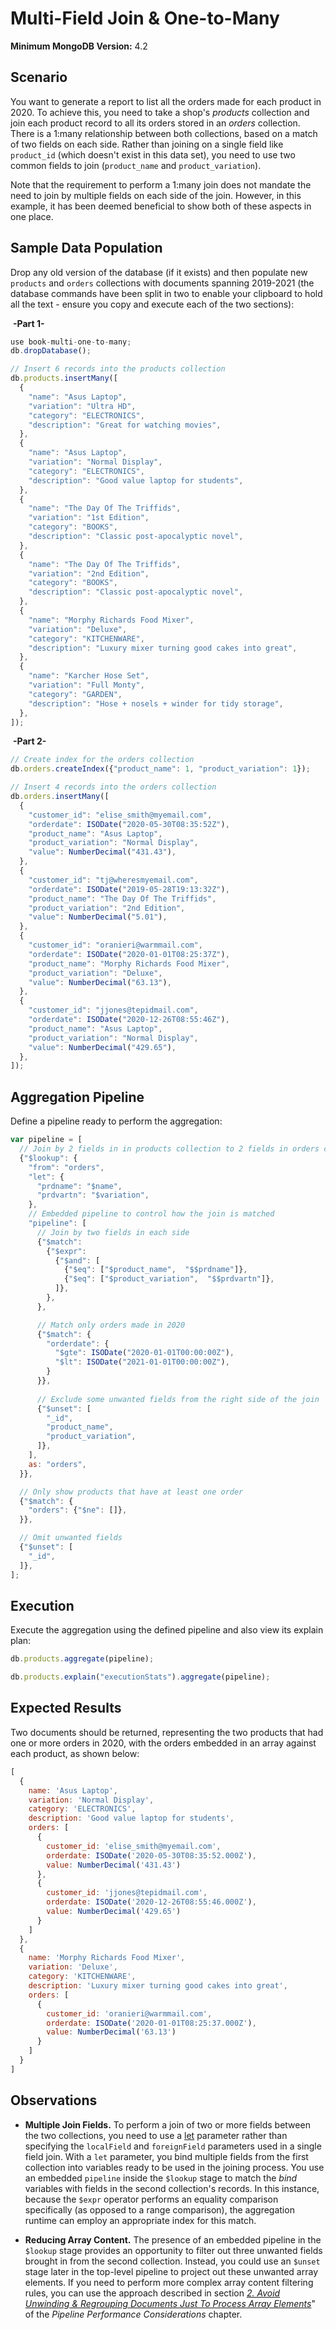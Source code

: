 # Multi-Field Join & One-to-Many

__Minimum MongoDB Version:__ 4.2


## Scenario

You want to generate a report to list all the orders made for each product in 2020. To achieve this, you need to take a shop's _products_ collection and join each product record to all its orders stored in an _orders_ collection. There is a 1:many relationship between both collections, based on a match of two fields on each side. Rather than joining on a single field like `product_id` (which doesn't exist in this data set), you need to use two common fields to join (`product_name` and `product_variation`). 

Note that the requirement to perform a 1:many join does not mandate the need to join by multiple fields on each side of the join. However, in this example, it has been deemed beneficial to show both of these aspects in one place.


## Sample Data Population

Drop any old version of the database (if it exists) and then populate new `products` and `orders` collections with documents spanning 2019-2021 (the database commands have been split in two to enable your clipboard to hold all the text - ensure you copy and execute each of the two sections):

&nbsp;__-Part 1-__

```javascript
use book-multi-one-to-many;
db.dropDatabase();

// Insert 6 records into the products collection
db.products.insertMany([
  {
    "name": "Asus Laptop",
    "variation": "Ultra HD",
    "category": "ELECTRONICS",
    "description": "Great for watching movies",
  },
  {
    "name": "Asus Laptop",
    "variation": "Normal Display",
    "category": "ELECTRONICS",
    "description": "Good value laptop for students",
  },
  {
    "name": "The Day Of The Triffids",
    "variation": "1st Edition",
    "category": "BOOKS",
    "description": "Classic post-apocalyptic novel",
  },
  {
    "name": "The Day Of The Triffids",
    "variation": "2nd Edition",
    "category": "BOOKS",
    "description": "Classic post-apocalyptic novel",
  },
  {
    "name": "Morphy Richards Food Mixer",
    "variation": "Deluxe",
    "category": "KITCHENWARE",
    "description": "Luxury mixer turning good cakes into great",
  },
  {
    "name": "Karcher Hose Set",
    "variation": "Full Monty",
    "category": "GARDEN",
    "description": "Hose + nosels + winder for tidy storage",
  },
]); 
```

&nbsp;__-Part 2-__

```javascript
// Create index for the orders collection
db.orders.createIndex({"product_name": 1, "product_variation": 1});

// Insert 4 records into the orders collection
db.orders.insertMany([
  {
    "customer_id": "elise_smith@myemail.com",
    "orderdate": ISODate("2020-05-30T08:35:52Z"),
    "product_name": "Asus Laptop",
    "product_variation": "Normal Display",
    "value": NumberDecimal("431.43"),
  },
  {
    "customer_id": "tj@wheresmyemail.com",
    "orderdate": ISODate("2019-05-28T19:13:32Z"),
    "product_name": "The Day Of The Triffids",
    "product_variation": "2nd Edition",
    "value": NumberDecimal("5.01"),
  },  
  {
    "customer_id": "oranieri@warmmail.com",
    "orderdate": ISODate("2020-01-01T08:25:37Z"),
    "product_name": "Morphy Richards Food Mixer",
    "product_variation": "Deluxe",
    "value": NumberDecimal("63.13"),
  },
  {
    "customer_id": "jjones@tepidmail.com",
    "orderdate": ISODate("2020-12-26T08:55:46Z"),
    "product_name": "Asus Laptop",
    "product_variation": "Normal Display",
    "value": NumberDecimal("429.65"),
  },
]);
```


## Aggregation Pipeline

Define a pipeline ready to perform the aggregation:

```javascript
var pipeline = [
  // Join by 2 fields in in products collection to 2 fields in orders collection
  {"$lookup": {
    "from": "orders",
    "let": {
      "prdname": "$name",
      "prdvartn": "$variation",
    },
    // Embedded pipeline to control how the join is matched
    "pipeline": [
      // Join by two fields in each side
      {"$match":
        {"$expr":
          {"$and": [
            {"$eq": ["$product_name",  "$$prdname"]},
            {"$eq": ["$product_variation",  "$$prdvartn"]},            
          ]},
        },
      },

      // Match only orders made in 2020
      {"$match": {
        "orderdate": {
          "$gte": ISODate("2020-01-01T00:00:00Z"),
          "$lt": ISODate("2021-01-01T00:00:00Z"),
        }
      }},
      
      // Exclude some unwanted fields from the right side of the join
      {"$unset": [
        "_id",
        "product_name",
        "product_variation",
      ]},
    ],
    as: "orders",
  }},

  // Only show products that have at least one order
  {"$match": {
    "orders": {"$ne": []},
  }},

  // Omit unwanted fields
  {"$unset": [
    "_id",
  ]}, 
];
```

## Execution

Execute the aggregation using the defined pipeline and also view its explain plan:

```javascript
db.products.aggregate(pipeline);
```

```javascript
db.products.explain("executionStats").aggregate(pipeline);
```


## Expected Results

Two documents should be returned, representing the two products that had one or more orders in 2020, with the orders embedded in an array against each product, as shown below:

```javascript
[
  {
    name: 'Asus Laptop',
    variation: 'Normal Display',
    category: 'ELECTRONICS',
    description: 'Good value laptop for students',
    orders: [
      {
        customer_id: 'elise_smith@myemail.com',
        orderdate: ISODate('2020-05-30T08:35:52.000Z'),
        value: NumberDecimal('431.43')
      },
      {
        customer_id: 'jjones@tepidmail.com',
        orderdate: ISODate('2020-12-26T08:55:46.000Z'),
        value: NumberDecimal('429.65')
      }
    ]
  },
  {
    name: 'Morphy Richards Food Mixer',
    variation: 'Deluxe',
    category: 'KITCHENWARE',
    description: 'Luxury mixer turning good cakes into great',
    orders: [
      {
        customer_id: 'oranieri@warmmail.com',
        orderdate: ISODate('2020-01-01T08:25:37.000Z'),
        value: NumberDecimal('63.13')
      }
    ]
  }
]
```


## Observations

 * __Multiple Join Fields.__ To perform a join of two or more fields between the two collections, you need to use a [let](https://docs.mongodb.com/manual/reference/operator/aggregation/lookup/#join-conditions-and-uncorrelated-sub-queries) parameter rather than specifying the `localField` and `foreignField` parameters used in a single field join. With a `let` parameter, you bind multiple fields from the first collection into variables ready to be used in the joining process. You use an embedded `pipeline` inside the `$lookup` stage to match the _bind_ variables with fields in the second collection's records. In this instance,  because the `$expr` operator performs an equality comparison specifically (as opposed to a range comparison), the aggregation runtime can employ an appropriate index for this match.
 
 * __Reducing Array Content.__ The presence of an embedded pipeline in the `$lookup` stage provides an opportunity to filter out three unwanted fields brought in from the second collection. Instead, you could use an `$unset` stage later in the top-level pipeline to project out these unwanted array elements. If you need to perform more complex array content filtering rules, you can use the approach described in section _[2. Avoid Unwinding & Regrouping Documents Just To Process Array Elements](../../guides/performance.md#2-avoid-unwinding--regrouping-documents-just-to-process-array-elements)_" of the _Pipeline Performance Considerations_ chapter.
     
